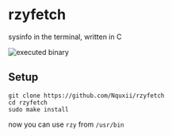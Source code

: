 # rzyfetch
sysinfo in the terminal, written in C

![executed binary](https://github.com/Nquxii/rzy-get/blob/main/img/demo.png?raw=true)

## Setup
```
git clone https://github.com/Nquxii/rzyfetch
cd rzyfetch
sudo make install
```
now you can use `rzy` from `/usr/bin`
